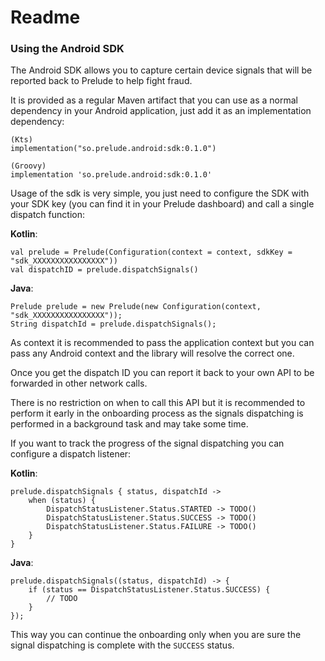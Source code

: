 # Readme
### Using the Android SDK

The Android SDK allows you to capture certain device signals that will be reported back to Prelude to help fight fraud.

It is provided as a regular Maven artifact that you can use as a normal dependency in your Android application, just add it as an implementation dependency:

```
(Kts)
implementation("so.prelude.android:sdk:0.1.0")

(Groovy)
implementation 'so.prelude.android:sdk:0.1.0'
```

Usage of the sdk is very simple, you just need to configure the SDK with your SDK key (you can find it in your Prelude dashboard) and call a single dispatch function:

**Kotlin**:
```
val prelude = Prelude(Configuration(context = context, sdkKey = "sdk_XXXXXXXXXXXXXXXX"))
val dispatchID = prelude.dispatchSignals()
```

**Java**:
```
Prelude prelude = new Prelude(new Configuration(context, "sdk_XXXXXXXXXXXXXXXX"));
String dispatchId = prelude.dispatchSignals();
```

As context it is recommended to pass the application context but you can pass any Android context and the library will resolve the correct one.

Once you get the dispatch ID you can report it back to your own API to be forwarded in other network calls.

There is no restriction on when to call this API but it is recommended to perform it early in the onboarding process as the signals dispatching is performed in a background task and may take some time.

If you want to track the progress of the signal dispatching you can configure a dispatch listener:

**Kotlin**:
```
prelude.dispatchSignals { status, dispatchId ->
    when (status) {
        DispatchStatusListener.Status.STARTED -> TODO()
        DispatchStatusListener.Status.SUCCESS -> TODO()
        DispatchStatusListener.Status.FAILURE -> TODO()
    }
}
```

**Java**:
```
prelude.dispatchSignals((status, dispatchId) -> {
    if (status == DispatchStatusListener.Status.SUCCESS) {
        // TODO
    }
});
```

This way you can continue the onboarding only when you are sure the signal dispatching is complete with the `SUCCESS` status.
